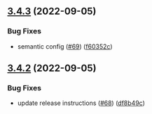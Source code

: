 ## [3.4.3](https://github.com/renansigolo/my-adhd-website/compare/v3.4.2...v3.4.3) (2022-09-05)


### Bug Fixes

* semantic config ([#69](https://github.com/renansigolo/my-adhd-website/issues/69)) ([f60352c](https://github.com/renansigolo/my-adhd-website/commit/f60352cc4701a3b011809fe84b474dfa79458657))

## [3.4.2](https://github.com/renansigolo/my-adhd-website/compare/v3.4.1...v3.4.2) (2022-09-05)


### Bug Fixes

* update release instructions ([#68](https://github.com/renansigolo/my-adhd-website/issues/68)) ([df8b49c](https://github.com/renansigolo/my-adhd-website/commit/df8b49c878c78a44286029514bf747cfe4735805))
